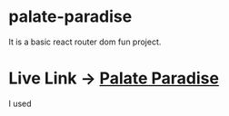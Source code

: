 # palate-paradise
It is a basic react router dom fun project. 

# Live Link -> [Palate Paradise](https://palate-paradise.netlify.app/)

I used 


